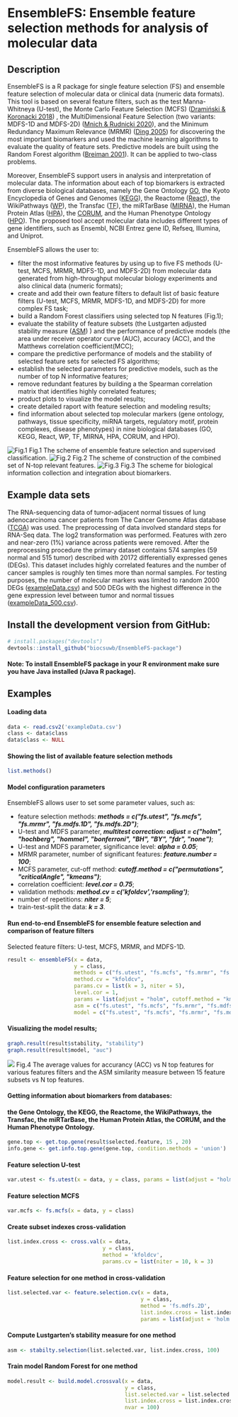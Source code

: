 # EnsembleFS: Ensemble feature selection methods for analysis of molecular data
## Description
EnsembleFS is a R package for single feature selection (FS) and ensemble feature selection of molecular data or clinical data (numeric data formats).
This tool is based on several feature filters, such as the test Manna-Whitneya (U-test), the Monte Carlo Feature Selection (MCFS) ([Dramiński & Koronacki 2018](https://www.jstatsoft.org/article/view/v085i12)) , the MultiDimensional Feature Selection (two variants: MDFS-1D and MDFS-2D) ([Mnich & Rudnicki 2020](https://www.sciencedirect.com/science/article/abs/pii/S0020025520302048)), and the Minimum Redundancy Maximum Relevance (MRMR) 
([Ding 2005](https://pubmed.ncbi.nlm.nih.gov/15852500/)) for discovering the most important biomarkers and used the machine learning algorithms to evaluate the quality of feature sets. Predictive models are built using the Random Forest algorithm ([Breiman 2001](https://link.springer.com/article/10.1023/A:1010933404324)). It can be applied to two-class problems.

Moreover, EnsembleFS support users in analysis and interpretation of molecular data. The information about each of top biomarkers is extracted from diverse biological databases, namely the Gene Ontology [GO](https://pubmed.ncbi.nlm.nih.gov/33290552/), the Kyoto Encyclopedia of Genes and Genomes ([KEGG](https://pubmed.ncbi.nlm.nih.gov/18477636/)), the Reactome ([React](https://pubmed.ncbi.nlm.nih.gov/32907876/)), the WikiPathways ([WP](https://pubmed.ncbi.nlm.nih.gov/33211851/)), the Transfac ([TF](https://pubmed.ncbi.nlm.nih.gov/8594589/)), the miRTarBase ([MIRNA](https://academic.oup.com/nar/article/48/D1/D148/5606625)), the Human Protein Atlas ([HPA](https://pubmed.ncbi.nlm.nih.gov/25613900/)), the [CORUM](https://pubmed.ncbi.nlm.nih.gov/30357367/), and the Human Phenotype Ontology ([HPO](https://pubmed.ncbi.nlm.nih.gov/33264411/)).
The proposed tool accept molecular data includes different types of gene identifiers, such as Ensembl, NCBI Entrez gene ID, Refseq, Illumina, and Uniprot.

EnsembleFS allows the user to:
- filter the most informative features by using up to five FS methods (U-test, MCFS, MRMR, MDFS-1D, and MDFS-2D) from molecular data generated from high-throughput molecular biology experiments
and also clinical data (numeric formats);
- create and add their own feature filters to default list of basic feature filters (U-test, MCFS, MRMR, MDFS-1D, and MDFS-2D) for more complex FS task;
- build a Random Forest classifiers using selected top N features (Fig.1); 
- evaluate the stability of feature subsets (the Lustgarten adjusted stability measure ([ASM](https://www.ncbi.nlm.nih.gov/pmc/articles/PMC2815476/)) ) and the performance of predictive models (the area under receiver operator curve  (AUC), accuracy (ACC), and the Matthews correlation coefficient(MCC);
- compare the predictive performance of models and the stability of selected feature sets for selected FS algorithms; 
- establish the selected parameters for predictive models, such as the number of top N informative features;
- remove redundant features by building a the Spearman correlation matrix that identifies highly correlated features;
- product plots to visualize the model results;
- create detailed raport with feature selection and modeling results;
- find information about selected top molecular markers (gene ontology, pathways, tissue specificity, miRNA targets, regulatory motif, protein complexes, disease phenotypes) in nine biological databases (GO, KEGG, React, WP, TF, MIRNA, HPA, CORUM, and HPO).

![Fig.1](https://github.com/biocsuwb/Images/blob/main/Scheme1.png?raw=true)
Fig.1 The scheme of ensemble feature selection and supervised classification.
![Fig.2](https://github.com/biocsuwb/Images/blob/main/Scheme2.png?raw=true)
Fig.2 The scheme of construction of the combined set of N-top relevant features.
![Fig.3](https://github.com/biocsuwb/Images/blob/main/Scheme3.png?raw=true)
Fig.3 The scheme for biological information collection and integration about biomarkers.

## Example data sets
The RNA-sequencing data of tumor-adjacent normal tissues of lung adenocarcinoma cancer patients from The Cancer Genome Atlas database ([TCGA](https://www.cancer.gov/tcga)) was used. The preprocessing of data involved standard steps for RNA-Seq data. The log2 transformation was performed. Features with zero and near-zero (1%) variance across patients were removed. After the preprocessing procedure the primary dataset contains 574 samples (59 normal and 515 tumor) described with 20172 differentially expressed genes (DEGs). This dataset includes highly correlated features and the number of cancer samples is roughly ten times more than normal samples. For testing purposes, the number of molecular markers was limited to random 2000 DEGs ([exampleData.csv](https://github.com/biocsuwb/EnsembleFS-package/tree/main/data)) and 500 DEGs with the
highest difference in the gene expression level between tumor and normal tissues ([exampleData_500.csv](https://github.com/biocsuwb/EnsembleFS-package/tree/main/data)). 

## Install the development version from GitHub:

```r
# install.packages("devtools")
devtools::install_github("biocsuwb/EnsembleFS-package")
```
#### Note: To install EnsembleFS package in your R environment make sure you have Java installed (rJava R package).
## Examples 

#### Loading data
```r
data <- read.csv2('exampleData.csv')
class <- data$class
data$class <- NULL
```

#### Showing the list of available feature selection methods
```r
list.methods()
```

#### Model configuration parameters
EnsembleFS allows user to set some parameter values, such as:
- feature selection methods: ***methods = c("fs.utest", "fs.mcfs", "fs.mrmr", "fs.mdfs.1D", "fs.mdfs.2D")***;
- U-test and MDFS parameter, ***multitest correction: adjust = c("holm", "hochberg", "hommel", "bonferroni", "BH", "BY", "fdr", "none")***;
- U-test and MDFS parameter, significance level: ***alpha = 0.05***;
- MRMR parameter, number of significant features: ***feature.number = 100***;
- MCFS parameter, cut-off method: ***cutoff.method = c("permutations", "criticalAngle", "kmeans")***;
- correlation coefficient: ***level.cor = 0.75***;
- validation methods: ***method.cv = c('kfoldcv','rsampling')***;
- number of repetitions: ***niter = 5***;
- train-test-split the data: ***k = 3***.



#### Run end-to-end EnsembleFS for ensemble feature selection and comparison of feature filters
Selected feature filters: U-test, MCFS, MRMR, and MDFS-1D.
```r
result <- ensembleFS(x = data,
                     y = class,
                     methods = c("fs.utest", "fs.mcfs", "fs.mrmr", "fs.mdfs.1D"),
                     method.cv = "kfoldcv",
                     params.cv = list(k = 3, niter = 5),
                     level.cor = 1,
                     params = list(adjust = "holm", cutoff.method = "kmeans", feature.number = 10, alpha = 0.05),
                     asm = c("fs.utest", "fs.mcfs", "fs.mrmr", "fs.mdfs.1D"),
                     model = c("fs.utest", "fs.mcfs", "fs.mrmr", "fs.mdfs.1D"))
 ```
                     
#### Visualizing the model results;
```r
graph.result(result$stability, "stability")
graph.result(result$model, "auc")
```
![]([https://github.com/biocsuwb/Images/blob/main/ACC.png?raw=true](https://github.com/biocsuwb/Images/blob/main/ASM&ACC.png?raw=true))
Fig.4 The average values for accurancy (ACC) vs N top features for various features filters and the ASM similarity measure between 15 feature subsets vs N top features.
#### Getting information about biomarkers from databases:
#### the Gene Ontology, the KEGG, the Reactome, the WikiPathways, the Transfac, the miRTarBase, the Human Protein Atlas, the CORUM, and the Human Phenotype Ontology.
```r
gene.top <- get.top.gene(result$selected.feature, 15 , 20)
info.gene <- get.info.top.gene(gene.top, condition.methods = 'union')
```
#### Feature selection U-test
```r
var.utest <- fs.utest(x = data, y = class, params = list(adjust = "holm", alpha = 0.05))
```

#### Feature selection MCFS
```r
var.mcfs <- fs.mcfs(x = data, y = class)
```

#### Create subset indexes cross-validation
```r
list.index.cross <- cross.val(x = data,
                              y = class,
                              method = 'kfoldcv',
                              params.cv = list(niter = 10, k = 3)
```                              
#### Feature selection for one method in cross-validation
```r
list.selected.var <- feature.selection.cv(x = data,
                                          y = class,
                                          method = 'fs.mdfs.2D',
                                          list.index.cross = list.index.cross,
                                          params = list(adjust = 'holm', alpha = 0.05)
 ```
#### Compute Lustgarten’s stability measure for one method
```r
asm <- stabilty.selection(list.selected.var, list.index.cross, 100)
```

#### Train model Random Forest for one method
```r
model.result <- build.model.crossval(x = data,
                                     y = class,
                                     list.selected.var = list.selected.var,
                                     list.index.cross = list.index.cross,
                                     nvar = 100)
```
